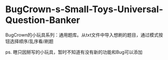 # BugCrown-s-Small-Toys-Universal-Question-Banker
BugCrown的小玩具系列：通用题库。从txt文件中导入想刷的题目，通过模式按钮选择顺序/乱序看/刷题

ps. 瞎只因掰写的小玩具，暂时不知道有没有新的功能和Bug可以添加
